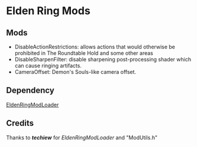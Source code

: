 # Elden Ring Mods
## Mods
 - DisableActionRestrictions: allows actions that would otherwise be prohibited in The Roundtable Hold and some other areas
 - DisableSharpenFilter: disable sharpening post-processing shader which can cause ringing artifacts.
 - CameraOffset: Demon's Souls-like camera offset.
## Dependency
[EldenRingModLoader](https://github.com/techiew/EldenRingModLoader)
## Credits
Thanks to ***techiew*** for *EldenRingModLoader* and "ModUtils.h"
